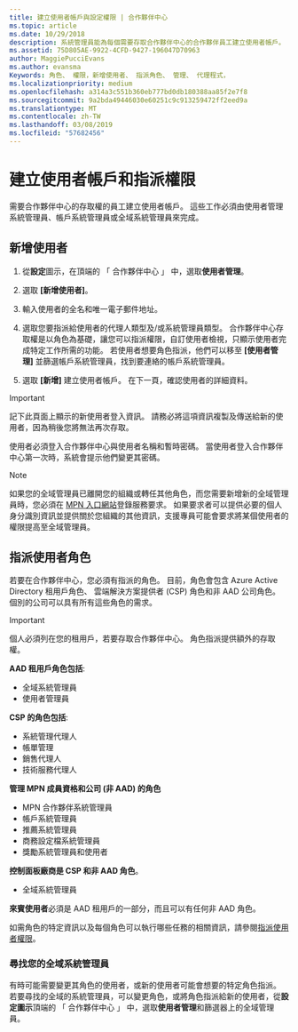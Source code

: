 ```yaml
---
title: 建立使用者帳戶與設定權限 | 合作夥伴中心
ms.topic: article
ms.date: 10/29/2018
description: 系統管理員能為每個需要存取合作夥伴中心的合作夥伴員工建立使用者帳戶。
ms.assetid: 75D805AE-9922-4CFD-9427-196047D70963
author: MaggiePucciEvans
ms.author: evansma
Keywords: 角色、 權限，新增使用者、 指派角色、 管理、 代理程式，
ms.localizationpriority: medium
ms.openlocfilehash: a314a3c551b360eb777bd0db180388aa85f2e7f8
ms.sourcegitcommit: 9a2bda49446030e60251c9c913259472ff2eed9a
ms.translationtype: MT
ms.contentlocale: zh-TW
ms.lasthandoff: 03/08/2019
ms.locfileid: "57682456"
---
```

# <a name="create-user-accounts-and-assign-permissions"></a>建立使用者帳戶和指派權限

需要合作夥伴中心的存取權的員工建立使用者帳戶。 這些工作必須由使用者管理系統管理員、帳戶系統管理員或全域系統管理員來完成。 


## <a name="add-a-new-user"></a>新增使用者

1. 從**設定**圖示，在頂端的 「 合作夥伴中心 」 中，選取**使用者管理**。

2.  選取 **\[新增使用者\]**。

3.  輸入使用者的全名和唯一電子郵件地址。

4.  選取您要指派給使用者的代理人類型及/或系統管理員類型。 合作夥伴中心存取權是以角色為基礎，讓您可以指派權限，自訂使用者檢視，只顯示使用者完成特定工作所需的功能。  若使用者想要角色指派，他們可以移至 **\[使用者管理\]** 並篩選帳戶系統管理員，找到要連絡的帳戶系統管理員。

5.  選取 **\[新增\]** 建立使用者帳戶。 在下一頁，確認使用者的詳細資料。

> [!IMPORTANT]  
> 記下此頁面上顯示的新使用者登入資訊。 請務必將這項資訊複製及傳送給新的使用者，因為稍後您將無法再次存取。 

使用者必須登入合作夥伴中心與使用者名稱和暫時密碼。 當使用者登入合作夥伴中心第一次時，系統會提示他們變更其密碼。 

> [!NOTE]  
>  如果您的全域管理員已離開您的組織或轉任其他角色，而您需要新增新的全域管理員時，您必須在 [MPN 入口網站](https://partner.microsoft.com/support)登錄服務要求。 如果要求者可以提供必要的個人身分識別資訊並提供關於您組織的其他資訊，支援專員可能會要求將某個使用者的權限提高至全域管理員。

## <a name="assign-user-roles"></a>指派使用者角色

若要在合作夥伴中心，您必須有指派的角色。  目前，角色會包含 Azure Active Directory 租用戶角色、 雲端解決方案提供者 (CSP) 角色和非 AAD 公司角色。 個別的公司可以具有所有這些角色的需求。

>[!Important]
>個人必須列在您的租用戶，若要存取合作夥伴中心。 角色指派提供額外的存取權。


**AAD 租用戶角色包括**:
- 全域系統管理員
- 使用者管理員

**CSP 的角色包括**:
- 系統管理代理人
- 帳單管理
- 銷售代理人
- 技術服務代理人

**管理 MPN 成員資格和公司 (非 AAD) 的角色**
- MPN 合作夥伴系統管理員
- 帳戶系統管理員
- 推薦系統管理員
- 商務設定檔系統管理員
- 獎勵系統管理員和使用者

**控制面板廠商是 CSP 和非 AAD 角色**。
- 全域系統管理員

**來賓使用者**必須是 AAD 租用戶的一部分，而且可以有任何非 AAD 角色。

如需角色的特定資訊以及每個角色可以執行哪些任務的相關資訊，請參閱[指派使用者權限](permissions-overview.md)。



### <a name="find-your-global-admin"></a>尋找您的全域系統管理員

有時可能需要變更其角色的使用者，或新的使用者可能會想要的特定角色指派。  
若要尋找的全域的系統管理員，可以變更角色，或將角色指派給新的使用者，從**設定圖示**頂端的 「 合作夥伴中心 」 中，選取**使用者管理**和篩選器上的全域管理員。 







